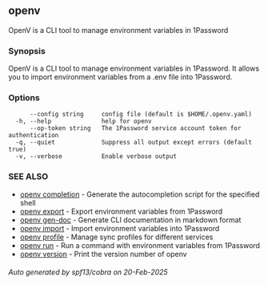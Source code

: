 ## openv

OpenV is a CLI tool to manage environment variables in 1Password

### Synopsis

OpenV is a CLI tool to manage environment variables in 1Password.
It allows you to import environment variables from a .env file into 1Password.

### Options

```
      --config string     config file (default is $HOME/.openv.yaml)
  -h, --help              help for openv
      --op-token string   The 1Password service account token for authentication
  -q, --quiet             Suppress all output except errors (default true)
  -v, --verbose           Enable verbose output
```

### SEE ALSO

* [openv completion](openv_completion.md)	 - Generate the autocompletion script for the specified shell
* [openv export](openv_export.md)	 - Export environment variables from 1Password
* [openv gen-doc](openv_gen-doc.md)	 - Generate CLI documentation in markdown format
* [openv import](openv_import.md)	 - Import environment variables into 1Password
* [openv profile](openv_profile.md)	 - Manage sync profiles for different services
* [openv run](openv_run.md)	 - Run a command with environment variables from 1Password
* [openv version](openv_version.md)	 - Print the version number of openv

###### Auto generated by spf13/cobra on 20-Feb-2025
